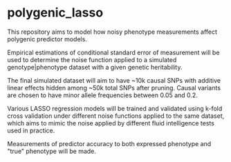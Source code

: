 # polygenic_lasso

This repository aims to model how noisy phenotype measurements affect polygenic predictor models. 

Empirical estimations of conditional standard error of measurement will be used to determine the noise function applied to a simulated genotype|phenotype dataset with a given genetic heritability.

The final simulated dataset will aim to have ~10k causal SNPs with additive linear effects hidden among ~50k total SNPs after pruning. Causal variants are chosen to have minor allele frequencies between 0.05 and 0.2.

Various LASSO regression models will be trained and validated using k-fold cross validation under different noise functions applied to the same dataset, which aims to mimic the noise applied by different fluid intelligence tests used in practice.

Measurements of predictor accuracy to both expressed phenotype and "true" phenotype will be made. 
